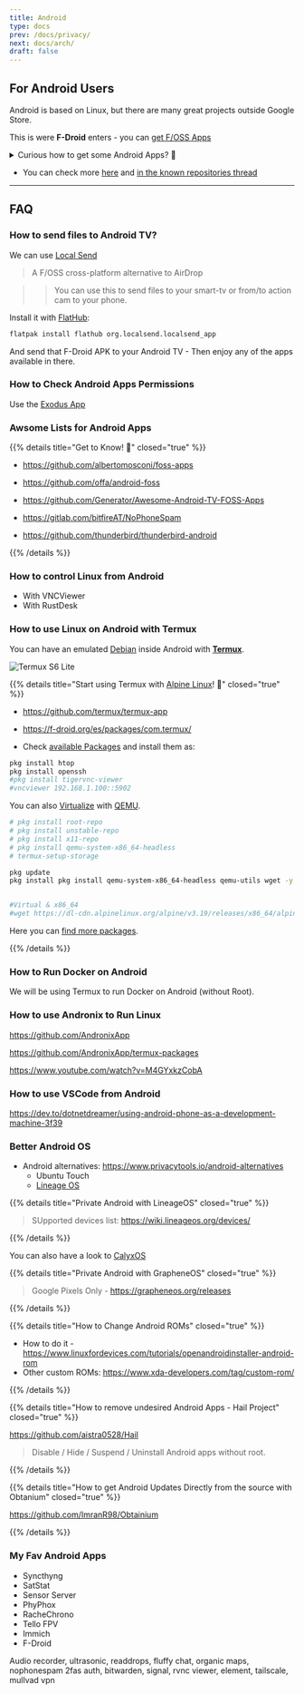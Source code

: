 ```yaml
---
title: Android
type: docs
prev: /docs/privacy/
next: docs/arch/
draft: false
---
```


## For Android Users

Android is based on Linux, but there are many great projects outside Google Store.

This is were **F-Droid** enters - you can [get F/OSS Apps](https://f-droid.org/en/packages/)

<details>
  <summary>Curious how to get some Android Apps? 🤘</summary>
  &nbsp;

* [F-Droid](https://f-droid.org/en/) -> F/OSS [Android App Repository](https://gitlab.com/fdroid/fdroidclient) 

* Audio recorder 
    * https://github.com/Dimowner/AudioRecorder
    * https://f-droid.org/en/packages/org.fossify.voicerecorder/

* Syncthing - https://github.com/syncthing/syncthing
* Nextcloud - https://github.com/nextcloud/android

If you need a NAS, you can check HexOS

* https://github.com/bitwarden/clients
* https://f-droid.org/packages/net.mullvad.mullvadvpn/

* PixelFed client - https://f-droid.org/app/com.h.pixeldroid {F-Droid}
* Matrix Element - https://github.com/vector-im/element-android
* Matrix Fluffy Chat - https://gitlab.com/KrilleFear/fluffychat

* Browsers: Firefox, Brave, Bromite, Kiwi

* Organic Maps - https://github.com/organicmaps/organicmaps
* MapsMe - https://github.com/mapsme/api-android

* Readrops (RSS) - https://github.com/readrops/Readrops - Android multi-services RSS client


* PhyPhox - https://github.com/phyphox/phyphox-android
* https://f-droid.org/en/packages/github.umer0586.sensorserver/

* Media - 
    * [Jellyfin](https://f-droid.org/en/packages/org.jellyfin.androidtv/index.html) - https://github.com/jellyfin/jellyfin
    * Client for Navidrome - https://gitlab.com/ultrasonic/ultrasonic
    * Substreamer
    * YT with: [NewPipe](https://f-droid.org/packages/org.schabi.newpipe/), [Clipious](https://f-droid.org/packages/com.github.lamarios.clipious/) or [LibreTube](https://f-droid.org/en/packages/com.github.libretube/)

</details>

* You can check more [here](https://brainfucksec.github.io/android-foss-apps-list#android-based-operating-systems) and [in the known repositories thread](https://forum.f-droid.org/t/known-repositories/721)

---

## FAQ

### How to send files to Android TV?

We can use [Local Send](https://github.com/localsend/localsend?tab=readme-ov-file#download)

> A F/OSS cross-platform alternative to AirDrop

> > You can use this to send files to your smart-tv or from/to action cam to your phone.

Install it with [FlatHub](https://flathub.org/apps/org.localsend.localsend_app):

```sh
flatpak install flathub org.localsend.localsend_app
```

And send that F-Droid APK to your Android TV - Then enjoy any of the apps available in there.

### How to Check Android Apps Permissions

Use the [Exodus App](https://github.com/Exodus-Privacy/exodus-android-app) 

### Awsome Lists for Android Apps

{{% details title="Get to Know! 🚀" closed="true" %}}

* https://github.com/albertomosconi/foss-apps
* https://github.com/offa/android-foss
* https://github.com/Generator/Awesome-Android-TV-FOSS-Apps

* https://gitlab.com/bitfireAT/NoPhoneSpam
* https://github.com/thunderbird/thunderbird-android


{{% /details %}}

### How to control Linux from Android

* With VNCViewer
* With RustDesk

### How to use Linux on Android with Termux

You can have an emulated [Debian](https://jalcocert.github.io/Linux/docs/debian/) inside Android with [**Termux**](https://termux.dev/en/).


![Termux S6 Lite](/blog_img/outro/termux-s6lite.png)


{{% details title="Start using Termux with [Alpine Linux](https://alpinelinux.org/downloads/)! 🚀" closed="true" %}}

* https://github.com/termux/termux-app
* https://f-droid.org/es/packages/com.termux/

* Check [available Packages](https://packages.termux.dev) and install them as:

```sh
pkg install htop
pkg install openssh
#pkg install tigervnc-viewer
#vncviewer 192.168.1.100::5902

```

You can also [Virtualize](https://jalcocert.github.io/Linux/docs/debian/virtualization) with [QEMU](https://jalcocert.github.io/Linux/docs/debian/virtualization).

```sh
# pkg install root-repo
# pkg install unstable-repo
# pkg install x11-repo
# pkg install qemu-system-x86_64-headless
# termux-setup-storage

pkg update
pkg install pkg install qemu-system-x86_64-headless qemu-utils wget -y


#Virtual & x86_64 
#wget https://dl-cdn.alpinelinux.org/alpine/v3.19/releases/x86_64/alpine-virt-3.19.1-x86_64.iso
```

Here you can [find more packages](https://github.com/may215/awesome-termux-hacking).
<!-- 
https://www.youtube.com/watch?v=ISvdxtW-Cls&t=543s
https://www.youtube.com/watch?v=prpa58OEmzs
https://www.youtube.com/watch?v=pR5jOQnfNtY
https://www.youtube.com/watch?v=izydeK8eTGw
https://www.youtube.com/watch?v=g8mQdICewis -->

{{% /details %}}

### How to Run Docker on Android

We will be using Termux to run Docker on Android (without Root).


### How to use Andronix to Run Linux

https://github.com/AndronixApp

https://github.com/AndronixApp/termux-packages

https://www.youtube.com/watch?v=M4GYxkzCobA

### How to use VSCode from Android

https://dev.to/dotnetdreamer/using-android-phone-as-a-development-machine-3f39


### Better Android OS

* Android alternatives: <https://www.privacytools.io/android-alternatives>
  * Ubuntu Touch
  * [Lineage OS](https://lineageos.org/Changelog-29/)
  
{{% details title="Private Android with LineageOS" closed="true" %}}

> SUpported devices list: <https://wiki.lineageos.org/devices/>

{{% /details %}} 

You can also have a look to [CalyxOS](https://calyxos.org/install/)

{{% details title="Private Android with GrapheneOS" closed="true" %}}

> Google Pixels Only - https://grapheneos.org/releases

{{% /details %}}

{{% details title="How to Change Android ROMs" closed="true" %}}

* How to do it - https://www.linuxfordevices.com/tutorials/openandroidinstaller-android-rom
* Other custom ROMs: https://www.xda-developers.com/tag/custom-rom/

{{% /details %}}

{{% details title="How to remove undesired Android Apps - Hail Project" closed="true" %}}

https://github.com/aistra0528/Hail

> Disable / Hide / Suspend / Uninstall Android apps without root.

{{% /details %}}


{{% details title="How to get Android Updates Directly from the source with Obtanium" closed="true" %}}


https://github.com/ImranR98/Obtainium

{{% /details %}}



<!-- 
https://www.youtube.com/watch?v=qxAnWYUvDxg
https://www.youtube.com/watch?v=KBWlB9f_SAo
 -->


### My Fav Android Apps

* Syncthyng
* SatStat
* Sensor Server
* PhyPhox
* RacheChrono
* Tello FPV
* Immich
* F-Droid

Audio recorder, ultrasonic, readdrops, fluffy chat, organic maps, nophonespam
2fas auth, bitwarden, signal, rvnc viewer, element, tailscale, mullvad vpn